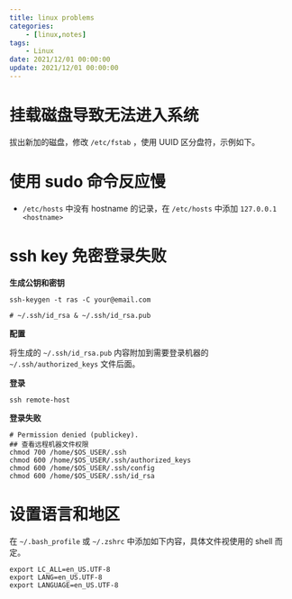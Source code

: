 ```yaml
---
title: linux problems
categories: 
	- [linux,notes]
tags:
	- Linux
date: 2021/12/01 00:00:00
update: 2021/12/01 00:00:00
---
```


# 挂载磁盘导致无法进入系统

拔出新加的磁盘，修改 `/etc/fstab` ，使用 UUID 区分盘符，示例如下。

# 使用 sudo 命令反应慢

- `/etc/hosts` 中没有 hostname 的记录，在 `/etc/hosts` 中添加 `127.0.0.1 <hostname>`

# ssh key 免密登录失败

**生成公钥和密钥**

```shell
ssh-keygen -t ras -C your@email.com

# ~/.ssh/id_rsa & ~/.ssh/id_rsa.pub
```

**配置**

将生成的 `~/.ssh/id_rsa.pub` 内容附加到需要登录机器的 `~/.ssh/authorized_keys` 文件后面。

**登录**

```shell
ssh remote-host
```

**登录失败**

```shell
# Permission denied (publickey).
## 查看远程机器文件权限
chmod 700 /home/$OS_USER/.ssh
chmod 600 /home/$OS_USER/.ssh/authorized_keys
chmod 600 /home/$OS_USER/.ssh/config
chmod 600 /home/$OS_USER/.ssh/id_rsa
```

# 设置语言和地区

在 `~/.bash_profile` 或 `~/.zshrc` 中添加如下内容，具体文件视使用的 shell 而定。

```shell
export LC_ALL=en_US.UTF-8
export LANG=en_US.UTF-8
export LANGUAGE=en_US.UTF-8
```

